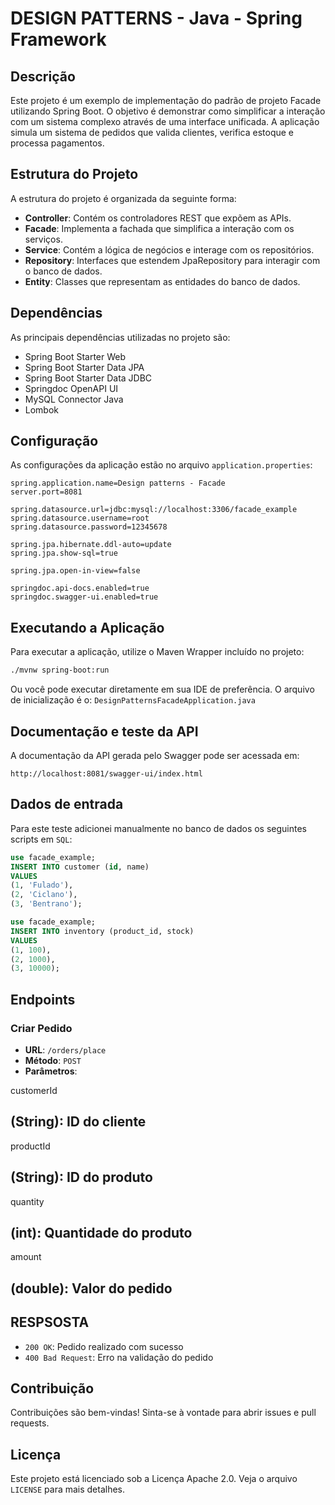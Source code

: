 # DESIGN PATTERNS - Java - Spring Framework

## Descrição
Este projeto é um exemplo de implementação do padrão de projeto Facade utilizando Spring Boot. O objetivo é demonstrar como simplificar a interação com um sistema complexo através de uma interface unificada. A aplicação simula um sistema de pedidos que valida clientes, verifica estoque e processa pagamentos.

## Estrutura do Projeto
A estrutura do projeto é organizada da seguinte forma:
- **Controller**: Contém os controladores REST que expõem as APIs.
- **Facade**: Implementa a fachada que simplifica a interação com os serviços.
- **Service**: Contém a lógica de negócios e interage com os repositórios.
- **Repository**: Interfaces que estendem JpaRepository para interagir com o banco de dados.
- **Entity**: Classes que representam as entidades do banco de dados.

## Dependências
As principais dependências utilizadas no projeto são:
- Spring Boot Starter Web
- Spring Boot Starter Data JPA
- Spring Boot Starter Data JDBC
- Springdoc OpenAPI UI
- MySQL Connector Java
- Lombok

## Configuração
As configurações da aplicação estão no arquivo `application.properties`:
```properties
spring.application.name=Design patterns - Facade
server.port=8081

spring.datasource.url=jdbc:mysql://localhost:3306/facade_example
spring.datasource.username=root
spring.datasource.password=12345678

spring.jpa.hibernate.ddl-auto=update
spring.jpa.show-sql=true

spring.jpa.open-in-view=false

springdoc.api-docs.enabled=true
springdoc.swagger-ui.enabled=true
```

## Executando a Aplicação
Para executar a aplicação, utilize o Maven Wrapper incluído no projeto:
```sh
./mvnw spring-boot:run
```

Ou você pode executar diretamente em sua IDE de preferência. 
O arquivo de inicialização é o:
 `DesignPatternsFacadeApplication.java`

## Documentação e teste da API
A documentação da API gerada pelo Swagger pode ser acessada em:
```
http://localhost:8081/swagger-ui/index.html
```

## Dados de entrada
Para este teste adicionei manualmente no banco de dados os seguintes scripts em `SQL`:

```sql
use facade_example;
INSERT INTO customer (id, name)
VALUES 
(1, 'Fulado'), 
(2, 'Ciclano'),
(3, 'Bentrano');
```

```sql
use facade_example;
INSERT INTO inventory (product_id, stock)
VALUES 
(1, 100), 
(2, 1000),
(3, 10000);
```

## Endpoints
### Criar Pedido
- **URL**: `/orders/place`
- **Método**: `POST`
- **Parâmetros**:

customerId

 (String): ID do cliente
  - 

productId

 (String): ID do produto
  - 

quantity

 (int): Quantidade do produto
  - 

amount

 (double): Valor do pedido
  - 

## RESPSOSTA
  - `200 OK`: Pedido realizado com sucesso
  - `400 Bad Request`: Erro na validação do pedido


## Contribuição
Contribuições são bem-vindas! Sinta-se à vontade para abrir issues e pull requests.

## Licença
Este projeto está licenciado sob a Licença Apache 2.0. Veja o arquivo `LICENSE` para mais detalhes.